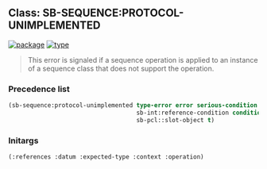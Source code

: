 ## Class: SB-SEQUENCE:PROTOCOL-UNIMPLEMENTED
[![package](https://img.shields.io/badge/Package-SB--SEQUENCE-5f9ea0.svg?style=social&colorA=999999)](../) [![type](https://img.shields.io/badge/Type-Class-5f9ea0.svg?style=social&colorA=999999)](../#class) 

> This error is signaled if a sequence operation is applied to an
> instance of a sequence class that does not support the
> operation.

### Precedence list
```cl
(sb-sequence:protocol-unimplemented type-error error serious-condition
                                    sb-int:reference-condition condition
                                    sb-pcl::slot-object t)
```
### Initargs
```cl
(:references :datum :expected-type :context :operation)
```
